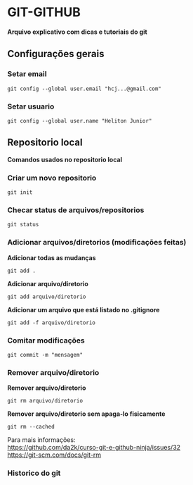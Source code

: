 # GIT-GITHUB
**Arquivo explicativo com dicas e tutoriais do git**

## Configurações gerais

### Setar email
    git config --global user.email "hcj...@gmail.com"

### Setar usuario
    git config --global user.name "Heliton Junior"


## Repositorio local
**Comandos usados no repositorio local**

### Criar um novo repositorio
    git init

### Checar status de arquivos/repositorios
    git status

### Adicionar arquivos/diretorios (modificações feitas)

**Adicionar todas as mudanças**
```
git add .
```

**Adicionar arquivo/diretorio**
```
git add arquivo/diretorio
```

**Adicionar um arquivo que está listado no .gitignore**
```
git add -f arquivo/diretorio
```

### Comitar modificações
    git commit -m "mensagem"

### Remover arquivo/diretorio
**Remover arquivo/diretorio**
```
git rm arquivo/diretorio
```
**Remover arquivo/diretorio sem apaga-lo fisicamente**
```
git rm --cached
```
Para mais informações: <br>
https://github.com/da2k/curso-git-e-github-ninja/issues/32 <br>
https://git-scm.com/docs/git-rm

### Historico do git
